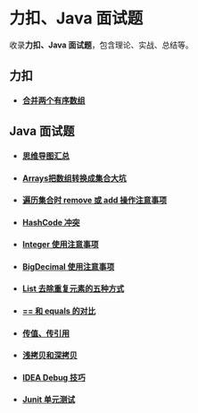 # 力扣、Java 面试题

收录**力扣、Java 面试题**，包含理论、实战、总结等。

## 力扣

- #### [合并两个有序数组]()

## Java 面试题

- #### [思维导图汇总](./doc/面试题.html)
- #### [Arrays把数组转换成集合大坑](./src/main/java/com/codechen/interview/ArraysBugDemo.java)
- #### [遍历集合时 remove 或 add 操作注意事项](./src/main/java/com/codechen/interview/IteratorRemoveBugDemo.java)
- #### [HashCode 冲突](./src/main/java/com/codechen/interview/HashConflictDemo.java)
- #### [Integer 使用注意事项](./src/main/java/com/codechen/interview/IntegerBugDemo.java)
- #### [BigDecimal 使用注意事项](./src/main/java/com/codechen/interview/BigDecimalBugDemo.java)
- #### [List 去除重复元素的五种方式](./src/main/java/com/codechen/interview/ListRemoveDuplicationDemo.java)
- #### [== 和 equals 的对比](./src/main/java/com/codechen/interview/EqualsDemo.java)
- #### [传值、传引用](./src/main/java/com/codechen/interview/TransmitValueOfRefDemo.java)
- #### [浅拷贝和深拷贝](./src/main/java/com/codechen/interview/CloneDemo.java)
- #### [IDEA Debug 技巧](./src/main/java/com/codechen/interview/IDEADebugDemo.java)
- #### [Junit 单元测试](./src/main/java/com/codechen/interview/junit/JunitDemo.java)

